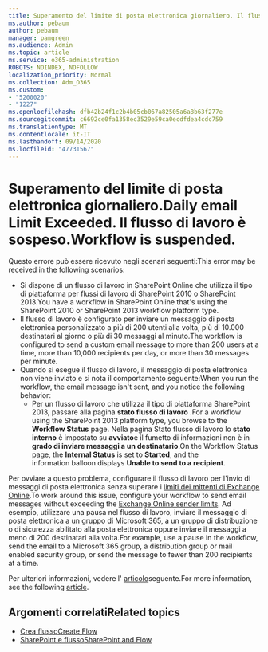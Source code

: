 ```yaml
---
title: Superamento del limite di posta elettronica giornaliero. Il flusso di lavoro è sospeso.
ms.author: pebaum
author: pebaum
manager: pamgreen
ms.audience: Admin
ms.topic: article
ms.service: o365-administration
ROBOTS: NOINDEX, NOFOLLOW
localization_priority: Normal
ms.collection: Adm_O365
ms.custom:
- "5200020"
- "1227"
ms.openlocfilehash: dfb42b24f1c2b4b05cb067a82505a6a8b63f277e
ms.sourcegitcommit: c6692ce0fa1358ec3529e59ca0ecdfdea4cdc759
ms.translationtype: MT
ms.contentlocale: it-IT
ms.lasthandoff: 09/14/2020
ms.locfileid: "47731567"
---
```

# <a name="daily-email-limit-exceeded-workflow-is-suspended"></a><span data-ttu-id="7c20c-103">Superamento del limite di posta elettronica giornaliero.</span><span class="sxs-lookup"><span data-stu-id="7c20c-103">Daily email Limit Exceeded.</span></span> <span data-ttu-id="7c20c-104">Il flusso di lavoro è sospeso.</span><span class="sxs-lookup"><span data-stu-id="7c20c-104">Workflow is suspended.</span></span>

<span data-ttu-id="7c20c-105">Questo errore può essere ricevuto negli scenari seguenti:</span><span class="sxs-lookup"><span data-stu-id="7c20c-105">This error may be received in the following scenarios:</span></span>

- <span data-ttu-id="7c20c-106">Si dispone di un flusso di lavoro in SharePoint Online che utilizza il tipo di piattaforma per flussi di lavoro di SharePoint 2010 o SharePoint 2013.</span><span class="sxs-lookup"><span data-stu-id="7c20c-106">You have a workflow in SharePoint Online that's using the SharePoint 2010 or SharePoint 2013 workflow platform type.</span></span>
- <span data-ttu-id="7c20c-107">Il flusso di lavoro è configurato per inviare un messaggio di posta elettronica personalizzato a più di 200 utenti alla volta, più di 10.000 destinatari al giorno o più di 30 messaggi al minuto.</span><span class="sxs-lookup"><span data-stu-id="7c20c-107">The workflow is configured to send a custom email message to more than 200 users at a time, more than 10,000 recipients per day, or more than 30 messages per minute.</span></span>
- <span data-ttu-id="7c20c-108">Quando si esegue il flusso di lavoro, il messaggio di posta elettronica non viene inviato e si nota il comportamento seguente:</span><span class="sxs-lookup"><span data-stu-id="7c20c-108">When you run the workflow, the email message isn't sent, and you notice the following behavior:</span></span>
    - <span data-ttu-id="7c20c-109">Per un flusso di lavoro che utilizza il tipo di piattaforma SharePoint 2013, passare alla pagina **stato flusso di lavoro** .</span><span class="sxs-lookup"><span data-stu-id="7c20c-109">For a workflow using the SharePoint 2013 platform type, you browse to the **Workflow Status** page.</span></span> <span data-ttu-id="7c20c-110">Nella pagina Stato flusso di lavoro lo **stato interno** è impostato su **avviato**e il fumetto di informazioni non è in **grado di inviare messaggi a un destinatario**.</span><span class="sxs-lookup"><span data-stu-id="7c20c-110">On the Workflow Status page, the **Internal Status** is set to **Started**, and the information balloon displays **Unable to send to a recipient**.</span></span>

<span data-ttu-id="7c20c-111">Per ovviare a questo problema, configurare il flusso di lavoro per l'invio di messaggi di posta elettronica senza superare i [limiti dei mittenti di Exchange Online](https://docs.microsoft.com/office365/servicedescriptions/exchange-online-service-description/exchange-online-limits#recipientlimits).</span><span class="sxs-lookup"><span data-stu-id="7c20c-111">To work around this issue, configure your workflow to send email messages without exceeding the [Exchange Online sender limits](https://docs.microsoft.com/office365/servicedescriptions/exchange-online-service-description/exchange-online-limits#recipientlimits).</span></span> <span data-ttu-id="7c20c-112">Ad esempio, utilizzare una pausa nel flusso di lavoro, inviare il messaggio di posta elettronica a un gruppo di Microsoft 365, a un gruppo di distribuzione o di sicurezza abilitato alla posta elettronica oppure inviare il messaggi a meno di 200 destinatari alla volta.</span><span class="sxs-lookup"><span data-stu-id="7c20c-112">For example, use a pause in the workflow, send the email to a Microsoft 365 group, a distribution group or mail enabled security group, or send the message to fewer than 200 recipients at a time.</span></span>


<span data-ttu-id="7c20c-113">Per ulteriori informazioni, vedere l' [articolo](https://support.microsoft.com/help/3150442/daily-email-limit-has-exceeded-and-your-workflow-has-been-suspended-or)seguente.</span><span class="sxs-lookup"><span data-stu-id="7c20c-113">For more information, see the following [article](https://support.microsoft.com/help/3150442/daily-email-limit-has-exceeded-and-your-workflow-has-been-suspended-or).</span></span>

## <a name="related-topics"></a><span data-ttu-id="7c20c-114">Argomenti correlati</span><span class="sxs-lookup"><span data-stu-id="7c20c-114">Related topics</span></span>
- [<span data-ttu-id="7c20c-115">Crea flusso</span><span class="sxs-lookup"><span data-stu-id="7c20c-115">Create Flow</span></span>](https://support.office.com/article/Create-a-flow-for-a-list-or-library-in-SharePoint-Online-or-OneDrive-for-Business-a9c3e03b-0654-46af-a254-20252e580d01) 
- [<span data-ttu-id="7c20c-116">SharePoint e flusso</span><span class="sxs-lookup"><span data-stu-id="7c20c-116">SharePoint and Flow</span></span>](https://flow.microsoft.com/blog/sharepoint-and-flow/) 